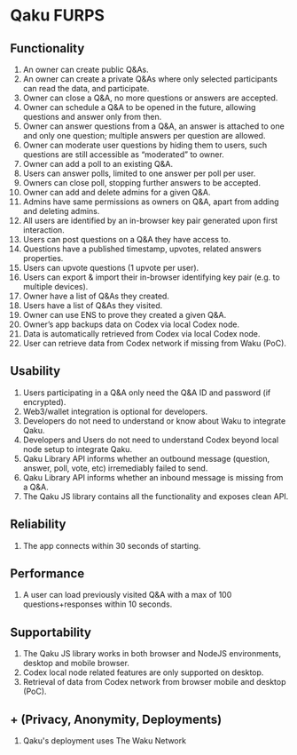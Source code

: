 # Qaku FURPS

## Functionality

1. An owner can create public Q&As.
2. An owner can create a private Q&As where only selected participants can read the data, and participate.
3. Owner can close a Q&A, no more questions or answers are accepted.
4. Owner can schedule a Q&A to be opened in the future, allowing questions and answer only from then.
5. Owner can answer questions from a Q&A, an answer is attached to one and only one question; multiple answers per question are allowed.
6. Owner can moderate user questions by hiding them to users, such questions are still accessible as “moderated” to owner.
7. Owner can add a poll to an existing Q&A.
8. Users can answer polls, limited to one answer per poll per user.
9. Owners can close poll, stopping further answers to be accepted.
10. Owner can add and delete admins for a given Q&A.
11. Admins have same permissions as owners on Q&A, apart from adding and deleting admins.
12. All users are identified by an in-browser key pair generated upon first interaction.
13. Users can post questions on a Q&A they have access to.
14. Questions have a published timestamp, upvotes, related answers properties.
15. Users can upvote questions (1 upvote per user).
16. Users can export & import their in-browser identifying key pair (e.g. to multiple devices).
17. Owner have a list of Q&As they created.
18. Users have a list of Q&As they visited.
19. Owner can use ENS to prove they created a given Q&A.
20. Owner’s app backups data on Codex via local Codex node.
21. Data is automatically retrieved from Codex via local Codex node.
22. User can retrieve data from Codex network if missing from Waku (PoC).

## Usability

1. Users participating in a Q&A only need the Q&A ID and password (if encrypted).
2. Web3/wallet integration is optional for developers.
3. Developers do not need to understand or know about Waku to integrate Qaku.
4. Developers and Users do not need to understand Codex beyond local node setup to integrate Qaku.
5. Qaku Library API informs whether an outbound message (question, answer, poll, vote, etc) irremediably failed to send.
6. Qaku Library API informs whether an inbound message is missing from a Q&A.
7. The Qaku JS library contains all the functionality and exposes clean API.

## Reliability

1. The app connects within 30 seconds of starting.

## Performance

1. A user can load previously visited Q&A with a max of 100 questions+responses within 10 seconds.

## Supportability

1. The Qaku JS library works in both browser and NodeJS environments, desktop and mobile browser.
2. Codex local node related features are only supported on desktop.
3. Retrieval of data from Codex network from browser mobile and desktop (PoC).

## + (Privacy, Anonymity, Deployments)

1. Qaku's deployment uses The Waku Network